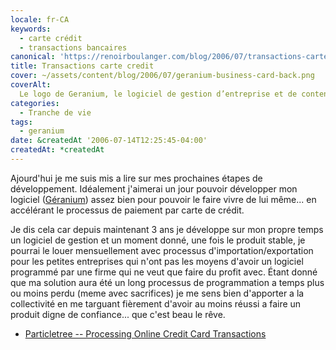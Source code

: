 ```yaml
---
locale: fr-CA
keywords:
  - carte crédit
  - transactions bancaires
canonical: 'https://renoirboulanger.com/blog/2006/07/transactions-carte-credit/'
title: Transactions carte credit
cover: ~/assets/content/blog/2006/07/geranium-business-card-back.png
coverAlt:
  Le logo de Geranium, le logiciel de gestion d’entreprise et de contenu web
categories:
  - Tranche de vie
tags:
  - geranium
date: &createdAt '2006-07-14T12:25:45-04:00'
createdAt: *createdAt
---
```


Ajourd'hui je me suis mis a lire sur mes prochaines étapes de développement.
Idéalement j'aimerai un jour pouvoir développer mon logiciel
([Géranium][geranium]) assez bien pour pouvoir le faire vivre de lui même... en
accélérant le processus de paiement par carte de crédit.

Je dis cela car depuis maintenant 3 ans je développe sur mon propre temps un
logiciel de gestion et un moment donné, une fois le produit stable, je pourrai
le louer mensuellement avec processus d'importation/exportation pour les petites
entreprises qui n'ont pas les moyens d'avoir un logiciel programmé par une firme
qui ne veut que faire du profit avec. Étant donné que ma solution aura été un
long processus de programmation a temps plus ou moins perdu (meme avec
sacrifices) je me sens bien d'apporter a la collectivité en me targuant
fièrement d'avoir au moins réussi a faire un produit digne de confiance... que
c'est beau le rêve.

- [Particletree -- Processing Online Credit Card Transactions][0]

[0]:
  http://particletree.com/notebook/processing-online-credit-card-transactions/#more
[geranium]: /blog/tag/geranium
